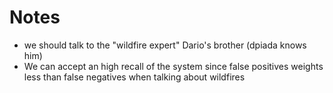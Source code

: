 # Notes
- we should talk to the "wildfire expert" Dario's brother (dpiada knows him)
- We can accept an high recall of the system since false positives weights less than false negatives when talking about wildfires
